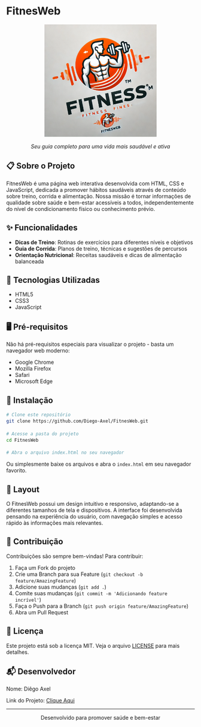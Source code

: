 # FitnesWeb

<div align="center">
  <img src="assets/images/FitnesWebLogo.webp" width="300px alt="FitnesWebLogo" />
  <p><em>Seu guia completo para uma vida mais saudável e ativa</em></p>
</div>

## 📋 Sobre o Projeto

FitnesWeb é uma página web interativa desenvolvida com HTML, CSS e JavaScript, dedicada a promover hábitos saudáveis através de conteúdo sobre treino, corrida e alimentação. Nossa missão é tornar informações de qualidade sobre saúde e bem-estar acessíveis a todos, independentemente do nível de condicionamento físico ou conhecimento prévio.

## ✨ Funcionalidades

- **Dicas de Treino**: Rotinas de exercícios para diferentes níveis e objetivos
- **Guia de Corrida**: Planos de treino, técnicas e sugestões de percursos
- **Orientação Nutricional**: Receitas saudáveis e dicas de alimentação balanceada


## 🚀 Tecnologias Utilizadas

- HTML5
- CSS3
- JavaScript

## 🖥️ Pré-requisitos

Não há pré-requisitos especiais para visualizar o projeto - basta um navegador web moderno:
- Google Chrome
- Mozilla Firefox
- Safari
- Microsoft Edge

## 🔧 Instalação

```bash
# Clone este repositório
git clone https://github.com/Diego-Axel/FitnesWeb.git

# Acesse a pasta do projeto
cd FitnesWeb

# Abra o arquivo index.html no seu navegador
```

Ou simplesmente baixe os arquivos e abra o `index.html` em seu navegador favorito.

## 📱 Layout

O FitnesWeb possui um design intuitivo e responsivo, adaptando-se a diferentes tamanhos de tela e dispositivos. A interface foi desenvolvida pensando na experiência do usuário, com navegação simples e acesso rápido às informações mais relevantes.

## 👥 Contribuição

Contribuições são sempre bem-vindas! Para contribuir:

1. Faça um Fork do projeto
2. Crie uma Branch para sua Feature (`git checkout -b feature/AmazingFeature`)
3. Adicione suas mudanças (`git add .`)
4. Comite suas mudanças (`git commit -m 'Adicionando feature incrível'`)
5. Faça o Push para a Branch (`git push origin feature/AmazingFeature`)
6. Abra um Pull Request

## 📄 Licença

Este projeto está sob a licença MIT. Veja o arquivo [LICENSE](LICENSE) para mais detalhes.

## 📬 Desenvolvedor

Nome: Diêgo Axel

Link do Projeto: [Clique Aqui](https://github.com/Diego-Axel/FitnesWeb#)

---

<div align="center">
  <p>Desenvolvido para promover saúde e bem-estar</p>
</div>